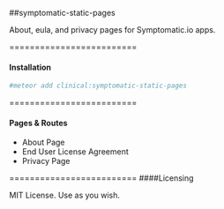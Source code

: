 ##symptomatic-static-pages

About, eula, and privacy pages for Symptomatic.io apps.


=========================
####  Installation  

````sh
#meteor add clinical:symptomatic-static-pages
````

=========================
####  Pages & Routes  

- About Page  
- End User License Agreement  
- Privacy Page  


=========================
####Licensing  


MIT License. Use as you wish.
